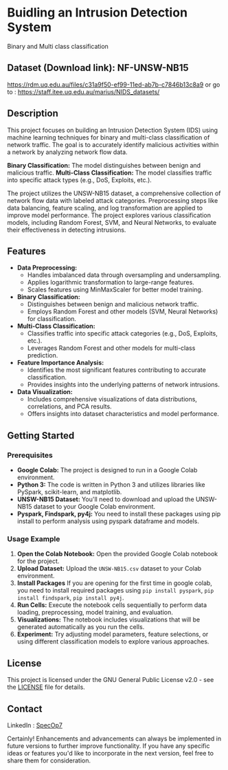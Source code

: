 # Buidling an Intrusion Detection System
Binary and Multi class classification

## Dataset (Download link):  NF-UNSW-NB15
https://rdm.uq.edu.au/files/c31a9f50-ef99-11ed-ab7b-c7846b13c8a9
or go to : https://staff.itee.uq.edu.au/marius/NIDS_datasets/

## Description

This project focuses on building an Intrusion Detection System (IDS) using machine learning techniques for binary and multi-class classification of network traffic. The goal is to accurately identify malicious activities within a network by analyzing network flow data. 

**Binary Classification:** The model distinguishes between benign and malicious traffic.
**Multi-Class Classification:** The model classifies traffic into specific attack types (e.g., DoS, Exploits, etc.).

The project utilizes the UNSW-NB15 dataset, a comprehensive collection of network flow data with labeled attack categories. Preprocessing steps like data balancing, feature scaling, and log transformation are applied to improve model performance. The project explores various classification models, including Random Forest, SVM, and Neural Networks, to evaluate their effectiveness in detecting intrusions.

## Features

- **Data Preprocessing:** 
    - Handles imbalanced data through oversampling and undersampling.
    - Applies logarithmic transformation to large-range features.
    - Scales features using MinMaxScaler for better model training.
- **Binary Classification:**
    - Distinguishes between benign and malicious network traffic.
    - Employs Random Forest and other models (SVM, Neural Networks) for classification.
- **Multi-Class Classification:**
    - Classifies traffic into specific attack categories (e.g., DoS, Exploits, etc.).
    - Leverages Random Forest and other models for multi-class prediction.
- **Feature Importance Analysis:**
    - Identifies the most significant features contributing to accurate classification.
    - Provides insights into the underlying patterns of network intrusions.
- **Data Visualization:**
    - Includes comprehensive visualizations of data distributions, correlations, and PCA results.
    - Offers insights into dataset characteristics and model performance.

## Getting Started

### Prerequisites

- **Google Colab:** The project is designed to run in a Google Colab environment.
- **Python 3:** The code is written in Python 3 and utilizes libraries like PySpark, scikit-learn, and matplotlib.
- **UNSW-NB15 Dataset:** You'll need to download and upload the UNSW-NB15 dataset to your Google Colab environment.
- **Pyspark, Findspark, py4j:** You need to install these packages using pip install to perform analysis using pyspark dataframe and models.

### Usage Example

1. **Open the Colab Notebook:** Open the provided Google Colab notebook for the project.
2. **Upload Dataset:** Upload the `UNSW-NB15.csv` dataset to your Colab environment.
3. **Install Packages** If you are opening for the first time in google colab, you need to install required packages using `pip install pyspark`, `pip install findspark`, `pip install py4j`.
4. **Run Cells:** Execute the notebook cells sequentially to perform data loading, preprocessing, model training, and evaluation.
5. **Visualizations:** The notebook includes visualizations that will be generated automatically as you run the cells.
6. **Experiment:** Try adjusting model parameters, feature selections, or using different classification models to explore various approaches.
  


## License

This project is licensed under the GNU General Public License v2.0 - see the [LICENSE](./LICENSE) file for details.

## Contact
LinkedIn : [SpecOp7](https://www.linkedin.com/in/specop7)

Certainly! Enhancements and advancements can always be implemented in future versions to further improve functionality. If you have any specific ideas or features you'd like to incorporate in the next version, feel free to share them for consideration.
